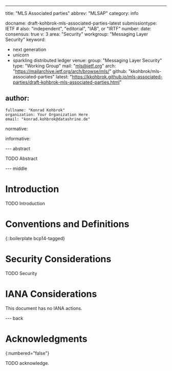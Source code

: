 ---
title: "MLS Associated parties"
abbrev: "MLSAP"
category: info

docname: draft-kohbrok-mls-associated-parties-latest
submissiontype: IETF  # also: "independent", "editorial", "IAB", or "IRTF"
number:
date:
consensus: true
v: 3
area: "Security"
workgroup: "Messaging Layer Security"
keyword:
 - next generation
 - unicorn
 - sparkling distributed ledger
venue:
  group: "Messaging Layer Security"
  type: "Working Group"
  mail: "mls@ietf.org"
  arch: "https://mailarchive.ietf.org/arch/browse/mls/"
  github: "kkohbrok/mls-associated-parties"
  latest: "https://kkohbrok.github.io/mls-associated-parties/draft-kohbrok-mls-associated-parties.html"

author:
 -
    fullname: "Konrad Kohbrok"
    organization: Your Organization Here
    email: "konrad.kohbrok@datashrine.de"

normative:

informative:


--- abstract

TODO Abstract


--- middle

# Introduction

TODO Introduction


# Conventions and Definitions

{::boilerplate bcp14-tagged}


# Security Considerations

TODO Security


# IANA Considerations

This document has no IANA actions.


--- back

# Acknowledgments
{:numbered="false"}

TODO acknowledge.
